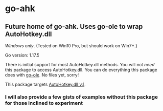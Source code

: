# go-ahk
## Future home of go-ahk. Uses go-ole to wrap AutoHotkey.dll ##

*Windows only*. (Tested on Win10 Pro, but should work on Win7+.) 

Go version: 1.17.5

There is initial support for most AutoHotkey.dll methods.
You will not *need* this package to access AutoHotkey.dll. You can do everything this package does with [go-ole](https://github.com/go-ole/go-ole). No files yet, sorry!

This package targets [AutoHotkey.dll v.1](https://github.com/HotKeyIt/ahkdll-v1-release/archive/master.zip).

### I will also provide a few gists of examples without this package for those inclined to experiment ###
